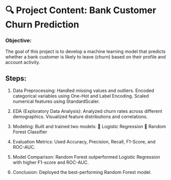 # 🔍 Project Content: Bank Customer Churn Prediction

### Objective:
The goal of this project is to develop a machine learning model that predicts whether a bank customer is likely to leave (churn) based on their profile and account activity.

## Steps:

1. Data Preprocessing:
   Handled missing values and outliers.
   Encoded categorical variables using One-Hot and Label Encoding.
   Scaled numerical features using StandardScaler.

2. EDA (Exploratory Data Analysis):
   Analyzed churn rates across different demographics.
   Visualized feature distributions and correlations.

3. Modeling:
    Built and trained two models:
      🔹  Logistic Regression
      🔹  Random Forest Classifier

4. Evaluation Metrics:
   Used Accuracy, Precision, Recall, F1-Score, and ROC-AUC.

5. Model Comparison:
   Random Forest outperformed Logistic Regression with higher F1-score and ROC-AUC.

6. Conclusion:
   Deployed the best-performing Random Forest model.
